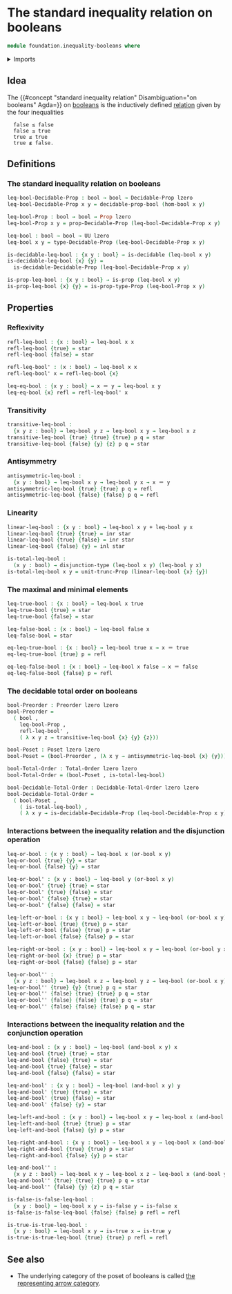 # The standard inequality relation on booleans

```agda
module foundation.inequality-booleans where
```

<details><summary>Imports</summary>

```agda
open import foundation.booleans
open import foundation.decidable-propositions
open import foundation.decidable-types
open import foundation.dependent-pair-types
open import foundation.disjunction
open import foundation.logical-operations-booleans
open import foundation.propositional-truncations
open import foundation.unit-type
open import foundation.universe-levels

open import foundation-core.coproduct-types
open import foundation-core.identity-types
open import foundation-core.propositions

open import order-theory.decidable-total-orders
open import order-theory.posets
open import order-theory.preorders
open import order-theory.total-orders
```

</details>

## Idea

The
{{#concept "standard inequality relation" Disambiguation="on booleans" Agda=}}
on [booleans](foundation.booleans.md) is the inductively defined
[relation](foundation.binary-relations.md) given by the four inequalities

```text
  false ≤ false
  false ≤ true
  true ≤ true
  true ≰ false.
```

## Definitions

### The standard inequality relation on booleans

```agda
leq-bool-Decidable-Prop : bool → bool → Decidable-Prop lzero
leq-bool-Decidable-Prop x y = decidable-prop-bool (hom-bool x y)

leq-bool-Prop : bool → bool → Prop lzero
leq-bool-Prop x y = prop-Decidable-Prop (leq-bool-Decidable-Prop x y)

leq-bool : bool → bool → UU lzero
leq-bool x y = type-Decidable-Prop (leq-bool-Decidable-Prop x y)

is-decidable-leq-bool : {x y : bool} → is-decidable (leq-bool x y)
is-decidable-leq-bool {x} {y} =
  is-decidable-Decidable-Prop (leq-bool-Decidable-Prop x y)

is-prop-leq-bool : {x y : bool} → is-prop (leq-bool x y)
is-prop-leq-bool {x} {y} = is-prop-type-Prop (leq-bool-Prop x y)
```

## Properties

### Reflexivity

```agda
refl-leq-bool : {x : bool} → leq-bool x x
refl-leq-bool {true} = star
refl-leq-bool {false} = star

refl-leq-bool' : (x : bool) → leq-bool x x
refl-leq-bool' x = refl-leq-bool {x}

leq-eq-bool : {x y : bool} → x ＝ y → leq-bool x y
leq-eq-bool {x} refl = refl-leq-bool' x
```

### Transitivity

```agda
transitive-leq-bool :
  {x y z : bool} → leq-bool y z → leq-bool x y → leq-bool x z
transitive-leq-bool {true} {true} {true} p q = star
transitive-leq-bool {false} {y} {z} p q = star
```

### Antisymmetry

```agda
antisymmetric-leq-bool :
  {x y : bool} → leq-bool x y → leq-bool y x → x ＝ y
antisymmetric-leq-bool {true} {true} p q = refl
antisymmetric-leq-bool {false} {false} p q = refl
```

### Linearity

```agda
linear-leq-bool : {x y : bool} → leq-bool x y + leq-bool y x
linear-leq-bool {true} {true} = inr star
linear-leq-bool {true} {false} = inr star
linear-leq-bool {false} {y} = inl star

is-total-leq-bool :
  (x y : bool) → disjunction-type (leq-bool x y) (leq-bool y x)
is-total-leq-bool x y = unit-trunc-Prop (linear-leq-bool {x} {y})
```

### The maximal and minimal elements

```agda
leq-true-bool : {x : bool} → leq-bool x true
leq-true-bool {true} = star
leq-true-bool {false} = star

leq-false-bool : {x : bool} → leq-bool false x
leq-false-bool = star

eq-leq-true-bool : {x : bool} → leq-bool true x → x ＝ true
eq-leq-true-bool {true} p = refl

eq-leq-false-bool : {x : bool} → leq-bool x false → x ＝ false
eq-leq-false-bool {false} p = refl
```

### The decidable total order on booleans

```agda
bool-Preorder : Preorder lzero lzero
bool-Preorder =
  ( bool ,
    leq-bool-Prop ,
    refl-leq-bool' ,
    ( λ x y z → transitive-leq-bool {x} {y} {z}))

bool-Poset : Poset lzero lzero
bool-Poset = (bool-Preorder , (λ x y → antisymmetric-leq-bool {x} {y}))

bool-Total-Order : Total-Order lzero lzero
bool-Total-Order = (bool-Poset , is-total-leq-bool)

bool-Decidable-Total-Order : Decidable-Total-Order lzero lzero
bool-Decidable-Total-Order =
  ( bool-Poset ,
    ( is-total-leq-bool) ,
    ( λ x y → is-decidable-Decidable-Prop (leq-bool-Decidable-Prop x y)))
```

### Interactions between the inequality relation and the disjunction operation

```agda
leq-or-bool : {x y : bool} → leq-bool x (or-bool x y)
leq-or-bool {true} {y} = star
leq-or-bool {false} {y} = star

leq-or-bool' : {x y : bool} → leq-bool y (or-bool x y)
leq-or-bool' {true} {true} = star
leq-or-bool' {true} {false} = star
leq-or-bool' {false} {true} = star
leq-or-bool' {false} {false} = star

leq-left-or-bool : {x y : bool} → leq-bool x y → leq-bool (or-bool x y) y
leq-left-or-bool {true} {true} p = star
leq-left-or-bool {false} {true} p = star
leq-left-or-bool {false} {false} p = star

leq-right-or-bool : {x y : bool} → leq-bool x y → leq-bool (or-bool y x) y
leq-right-or-bool {x} {true} p = star
leq-right-or-bool {false} {false} p = star

leq-or-bool'' :
  {x y z : bool} → leq-bool x z → leq-bool y z → leq-bool (or-bool x y) z
leq-or-bool'' {true} {y} {true} p q = star
leq-or-bool'' {false} {true} {true} p q = star
leq-or-bool'' {false} {false} {true} p q = star
leq-or-bool'' {false} {false} {false} p q = star
```

### Interactions between the inequality relation and the conjunction operation

```agda
leq-and-bool : {x y : bool} → leq-bool (and-bool x y) x
leq-and-bool {true} {true} = star
leq-and-bool {false} {true} = star
leq-and-bool {true} {false} = star
leq-and-bool {false} {false} = star

leq-and-bool' : {x y : bool} → leq-bool (and-bool x y) y
leq-and-bool' {true} {true} = star
leq-and-bool' {true} {false} = star
leq-and-bool' {false} {y} = star

leq-left-and-bool : {x y : bool} → leq-bool x y → leq-bool x (and-bool x y)
leq-left-and-bool {true} {true} p = star
leq-left-and-bool {false} {y} p = star

leq-right-and-bool : {x y : bool} → leq-bool x y → leq-bool x (and-bool y x)
leq-right-and-bool {true} {true} p = star
leq-right-and-bool {false} {y} p = star

leq-and-bool'' :
  {x y z : bool} → leq-bool x y → leq-bool x z → leq-bool x (and-bool y z)
leq-and-bool'' {true} {true} {true} p q = star
leq-and-bool'' {false} {y} {z} p q = star
```

```agda
is-false-is-false-leq-bool :
  {x y : bool} → leq-bool x y → is-false y → is-false x
is-false-is-false-leq-bool {false} {false} p refl = refl

is-true-is-true-leq-bool :
  {x y : bool} → leq-bool x y → is-true x → is-true y
is-true-is-true-leq-bool {true} {true} p refl = refl
```

## See also

- The underlying category of the poset of booleans is called
  [the representing arrow category](category-theory.representing-arrow-category.md).
